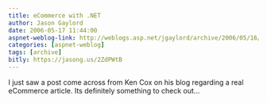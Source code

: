 ```yaml
---
title: eCommerce with .NET
author: Jason Gaylord
date: 2006-05-17 11:44:00
aspnet-weblog-link: http://weblogs.asp.net/jgaylord/archive/2006/05/16/446770.aspx
categories: [aspnet-weblog]
tags: [archive]
bitly: https://jasong.us/2ZdPWtB
---
```


I just saw a post come across from Ken Cox on his blog regarding a real eCommerce article. Its definitely something to check out...